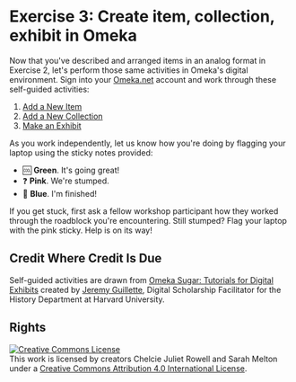 # Exercise 3: Create item, collection, exhibit in Omeka

Now that you've described and arranged items in an analog format in Exercise 2, let's perform those same activities in Omeka's digital environment. Sign into your [Omeka.net](http://www.omeka.net) account and work through these self-guided activities:

1. [Add a New Item](https://jaguillette.github.io/omekaSugar/tutorial/items/2016/09/02/add-an-item.html)
2. [Add a New Collection](https://jaguillette.github.io/omekaSugar/tutorial/collections/2016/09/06/add-a-collection.html)
3. [Make an Exhibit](https://jaguillette.github.io/omekaSugar/tutorial/collections/2016/09/06/make-an-exhibit.html)

As you work independently, let us know how you're doing by flagging your laptop using the sticky notes provided:

- :cool: **Green**. It's going great!
- :question: **Pink**. We're stumped.
- :100: **Blue**. I'm finished!

If you get stuck, first ask a fellow workshop participant how they worked through the roadblock you're encountering. Still stumped? Flag your laptop with the pink sticky. Help is on its way!

## Credit Where Credit Is Due

Self-guided activities are drawn from [Omeka Sugar: Tutorials for Digital Exhibits](https://jaguillette.github.io/omekaSugar) created by [Jeremy Guillette](https://history.fas.harvard.edu/people/jeremy-guillette), Digital Scholarship Facilitator for the History Department at Harvard University.

## Rights

<a rel="license" href="http://creativecommons.org/licenses/by/4.0/"><img alt="Creative Commons License" style="border-width:0" src="https://i.creativecommons.org/l/by/4.0/88x31.png" /></a><br />This work is licensed by creators Chelcie Juliet Rowell and Sarah Melton under a <a rel="license" href="http://creativecommons.org/licenses/by/4.0/">Creative Commons Attribution 4.0 International License</a>.
